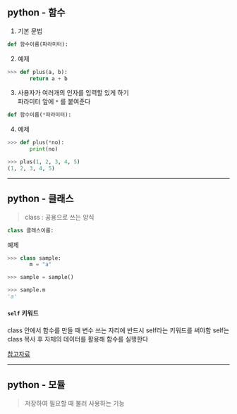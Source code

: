 ## python - 함수

1. 기본 문법
```python
def 함수이름(파라미터):
```

2. 예제
```python
>>> def plus(a, b):
       return a + b
```

3. 사용자가 여러개의 인자를 입력할 있게 하기  
파라미터 앞에 `*` 를 붙여준다
```python
def 함수이름(*파라미터):
```

4. 예제
```python
>>> def plus(*no):
       print(no)

>>> plus(1, 2, 3, 4, 5)
(1, 2, 3, 4, 5)
```

---
## python - 클래스
> class : 공용으로 쓰는 양식

```python
class 클래스이름:
```

예제
```python
>>> class sample:
       m = "a"

>>> sample = sample()

>>> sample.m
'a'
```

#### `self` 키워드
class 안에서 함수를 만들 때 변수 쓰는 자리에 반드시 self라는 키워드를 써야함
self는 class 복사 후 자체의 데이터를 활용해 함수를 실행한다



[참고자료](https://edu.goorm.io/learn/lecture/202/바로-실행해보면서-배우는-파이썬/lesson/26674/클래스-self-란)

---
## python - 모듈
> 저장하여 필요할 때 불러 사용하는 기능

